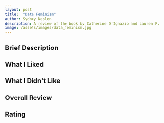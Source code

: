 ```yaml
---
layout: post
title:  "Data Feminism"
author: Sydney Neslen
description: A review of the book by Catherine D'Ignazio and Lauren F. Klein.
image: /assets/images/data_feminism.jpg
---
```


## Brief Description


## What I Liked


## What I Didn't Like


## Overall Review


## Rating